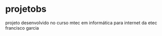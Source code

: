# projetobs
projeto desenvolvido no curso mtec em informática para internet da etec francisco garcia
